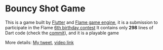 # Bouncy Shot Game

This is a game built by [Flutter](https://flutter.dev/) and [Flame game engine](https://flame-engine.org/), it is a submission to participate in the Flame [6th birthday contest](https://twitter.com/spydon/status/1716107321846210656)
It contains only **298** lines of Dart code (check the [commit](https://github.com/imaNNeo/bouncy_shot_game/commit/7831ab5d8c7f48e2fb3f177f81b63efc4375fbc2)), and it is a playable game

More details: [My tweet](https://twitter.com/imaN__NeO/status/1718386149947818019), [video link](https://youtu.be/hR7_r7_67Xk)
